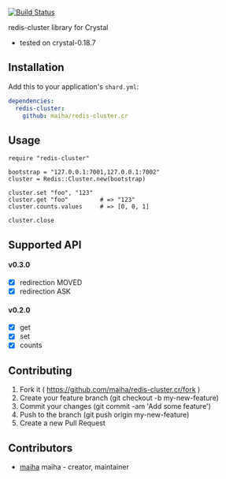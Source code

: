 [![Build Status](https://travis-ci.org/maiha/redis-cluster.cr.svg?branch=master)](https://travis-ci.org/maiha/redis-cluster.cr)

redis-cluster library for Crystal

- tested on crystal-0.18.7

## Installation


Add this to your application's `shard.yml`:

```yaml
dependencies:
  redis-cluster:
    github: maiha/redis-cluster.cr
```


## Usage


```crystal
require "redis-cluster"

bootstrap = "127.0.0.1:7001,127.0.0.1:7002"
cluster = Redis::Cluster.new(bootstrap)

cluster.set "foo", "123"
cluster.get "foo"         # => "123"
cluster.counts.values     # => [0, 0, 1]

cluster.close
```

## Supported API

#### v0.3.0

- [x] redirection MOVED
- [x] redirection ASK

#### v0.2.0

- [x] get
- [x] set
- [x] counts

## Contributing

1. Fork it ( https://github.com/maiha/redis-cluster.cr/fork )
2. Create your feature branch (git checkout -b my-new-feature)
3. Commit your changes (git commit -am 'Add some feature')
4. Push to the branch (git push origin my-new-feature)
5. Create a new Pull Request

## Contributors

- [maiha](https://github.com/maiha) maiha - creator, maintainer

